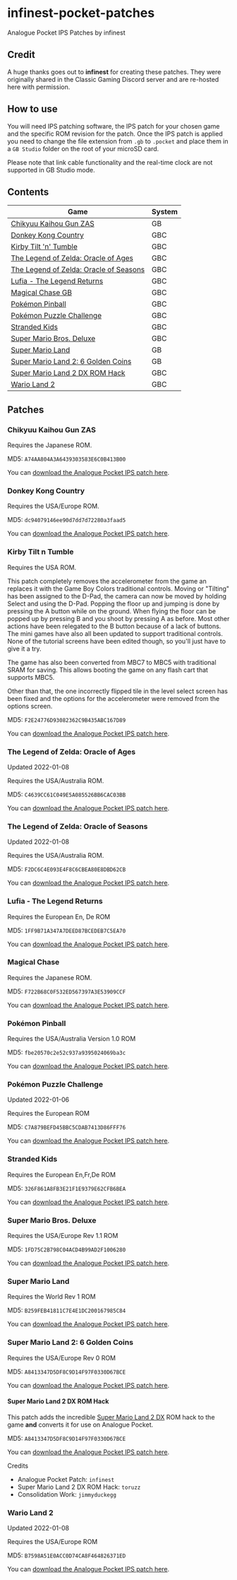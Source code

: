 # infinest-pocket-patches
Analogue Pocket IPS Patches by infinest

## Credit

A huge thanks goes out to **infinest** for creating these patches. They were originally shared in the Classic Gaming Discord server and are re-hosted here with permission.

## How to use

You will need IPS patching software, the IPS patch for your chosen game and the specific ROM revision for the patch. Once the IPS patch is applied you need to change the file extension from `.gb` to `.pocket` and place them in a `GB Studio` folder on the root of your microSD card.

Please note that link cable functionality and the real-time clock are not supported in GB Studio mode.

## Contents

Game | System 
--- | --- 
[Chikyuu Kaihou Gun ZAS](#chikyuu-kaihou-gun-zas) | GB
[Donkey Kong Country](#donkey-kong-country) | GBC
[Kirby Tilt 'n' Tumble](#kirby-tilt-n-tumble) | GBC
[The Legend of Zelda: Oracle of Ages](#the-legend-of-zelda-oracle-of-ages) | GBC
[The Legend of Zelda: Oracle of Seasons](#the-legend-of-zelda-oracle-of-seasons) | GBC
[Lufia - The Legend Returns](#lufia---the-legend-returns) | GBC
[Magical Chase GB](#magical-chase) | GBC
[Pokémon Pinball](#pokémon-pinball) | GBC
[Pokémon Puzzle Challenge](#pokémon-puzzle-challenge) | GBC
[Stranded Kids](#stranded-kids) | GBC
[Super Mario Bros. Deluxe](#super-mario-bros-deluxe) | GBC
[Super Mario Land](#super-mario-land) | GB
[Super Mario Land 2: 6 Golden Coins](#super-mario-land-2-6-golden-coins) | GB
[Super Mario Land 2 DX ROM Hack](#super-mario-land-2-dx-rom-hack) | GBC
[Wario Land 2](#wario-land-2) | GBC

## Patches

### Chikyuu Kaihou Gun ZAS

Requires the Japanese ROM.

MD5: `A74AA804A3A6439303583E6C0B413B00`

You can [download the Analogue Pocket IPS patch here](https://github.com/jduckett95/infinest-pocket-patches/blob/main/Chikyuu%20Kaihou%20Gun%20ZAS%20Analogue%20Pocket%20patch.ips).

### Donkey Kong Country

Requires the USA/Europe ROM.

MD5: `dc94079146ee90d7dd7d72280a3faad5`

You can [download the Analogue Pocket IPS patch here](https://github.com/jduckett95/infinest-pocket-patches/blob/main/Donkey%20Kong%20Country%20Analogue%20Pocket%20patch.ips).

### Kirby Tilt n Tumble

Requires the USA ROM.

This patch completely removes the accelerometer from the game an replaces it with the Game Boy Colors traditional controls.
Moving or "Tilting" has been assigned to the D-Pad, the camera can now be moved by holding Select and using the D-Pad.
Popping the floor up and jumping is done by pressing the A button while on the ground. When flying the floor can be popped up by pressing B
and you shoot by pressing A as before. Most other actions have been relegated to the B button because of a lack of buttons.
The mini games have also all been updated to support traditional controls. None of the tutorial screens have been edited though,
so you'll just have to give it a try.

The game has also been converted from MBC7 to MBC5 with traditional SRAM for saving.
This allows booting the game on any flash cart that supports MBC5.

Other than that, the one incorrectly flipped tile in the level select screen has been fixed and the options for the accelerometer were removed
from the options screen.

MD5: `F2E24776D93082362C9B435ABC167D89`

You can [download the Analogue Pocket IPS patch here](https://github.com/jduckett95/infinest-pocket-patches/blob/main/Kirby%20-%20Tilt%20'n'%20Tumble%20accelerometer%20removal%20%26%20Analogue%20pocket%20patch.ips).

### The Legend of Zelda: Oracle of Ages

Updated 2022-01-08

Requires the USA/Australia ROM.

MD5: `C4639CC61C049E5A085526BB6CAC03BB`

You can [download the Analogue Pocket IPS patch here](https://github.com/jduckett95/infinest-pocket-patches/blob/main/Legend%20of%20Zelda%2C%20The%20-%20Oracle%20of%20Ages%20Analogue%20Pocket%20patch%20v1.2.ips).

### The Legend of Zelda: Oracle of Seasons

Updated 2022-01-08

Requires the USA/Australia ROM.

MD5: `F2DC6C4E093E4F8C6CBEA80E8DBD62CB`

You can [download the Analogue Pocket IPS patch here](https://github.com/jduckett95/infinest-pocket-patches/blob/main/Legend_of_Zelda_The_-_Oracle_of_Seasons_Analogue_Pocket_patch_v1.2.ips).

### Lufia - The Legend Returns

Requires the European En, De ROM

MD5: `1FF9B71A347A7DEED87BCEDEB7C5EA70`

You can [download the Analogue Pocket IPS patch here](https://github.com/jduckett95/infinest-pocket-patches/blob/main/Lufia%20Analogue%20Pocket%20patch.ips).

### Magical Chase

Requires the Japanese ROM.

MD5: `F722B68C0F532ED567397A3E53909CCF`

You can [download the Analogue Pocket IPS patch here](https://github.com/jduckett95/infinest-pocket-patches/blob/main/Magical%20Chase%20GB%20Analogue%20Pocket%20patch.ips).

### Pokémon Pinball

Requires the USA/Australia Version 1.0 ROM

MD5: `fbe20570c2e52c937a9395024069ba3c`

You can [download the Analogue Pocket IPS patch here](https://github.com/jduckett95/infinest-pocket-patches/blob/main/Pokemon%20Pinball%20Analogue%20Pocket%20Patch.ips).

### Pokémon Puzzle Challenge

Updated 2022-01-06

Requires the European ROM

MD5: `C7A879BEFD45BBC5CDAB7413D86FFF76`

You can [download the Analogue Pocket IPS patch here](https://github.com/jduckett95/infinest-pocket-patches/blob/main/Pokemon%20Puzzle%20Challenge%20Analogue%20Pocket%20patch%201.2.ips).

### Stranded Kids

Requires the European En,Fr,De ROM

MD5: `326F861A8FB3E21F1E9379E62CFB6BEA`

You can [download the Analogue Pocket IPS patch here](https://github.com/jduckett95/infinest-pocket-patches/blob/main/Stranded%20Kids%20Analogue%20Pocket%20patch.ips).

### Super Mario Bros. Deluxe

Requires the USA/Europe Rev 1.1 ROM

MD5: `1FD75C2B798C04ACD4B99AD2F1006280`

You can [download the Analogue Pocket IPS patch here](https://github.com/jduckett95/infinest-pocket-patches/blob/main/SMB_Deluxe_Analogue_Pocket.ips).

### Super Mario Land

Requires the World Rev 1 ROM

MD5: `B259FEB41811C7E4E1DC200167985C84`

You can [download the Analogue Pocket IPS patch here](https://github.com/jduckett95/infinest-pocket-patches/blob/main/Super%20Mario%20Land%20Analogue%20Pocket%20patch.ips).

### Super Mario Land 2: 6 Golden Coins

Requires the USA/Europe Rev 0 ROM

MD5: `A8413347D5DF8C9D14F97F0330D67BCE`

You can [download the Analogue Pocket IPS patch here](https://github.com/jduckett95/infinest-pocket-patches/blob/main/Super%20Mario%20Land%202%20Analogue%20Pocket%20patch.ips).

#### Super Mario Land 2 DX ROM Hack

This patch adds the incredible [Super Mario Land 2 DX](https://www.romhacking.net/hacks/3784/) ROM hack to the game **and** converts it for use on Analogue Pocket.

MD5: `A8413347D5DF8C9D14F97F0330D67BCE`

You can [download the Analogue Pocket IPS patch here](https://github.com/jduckett95/infinest-pocket-patches/blob/main/SML2%20DX%20Pocket%20Patch.ips).

Credits

* Analogue Pocket Patch: `infinest`
* Super Mario Land 2 DX ROM Hack: `toruzz`
* Consolidation Work: `jimmyduckegg`

### Wario Land 2

Updated 2022-01-08

Requires the USA/Europe ROM

MD5: `B7598A51E0ACC0D74CA8F464826371ED`

You can [download the Analogue Pocket IPS patch here](https://github.com/jduckett95/infinest-pocket-patches/blob/main/Wario%20Land%20II%20Analogue%20Pocket%20patch%201.2.ips).

